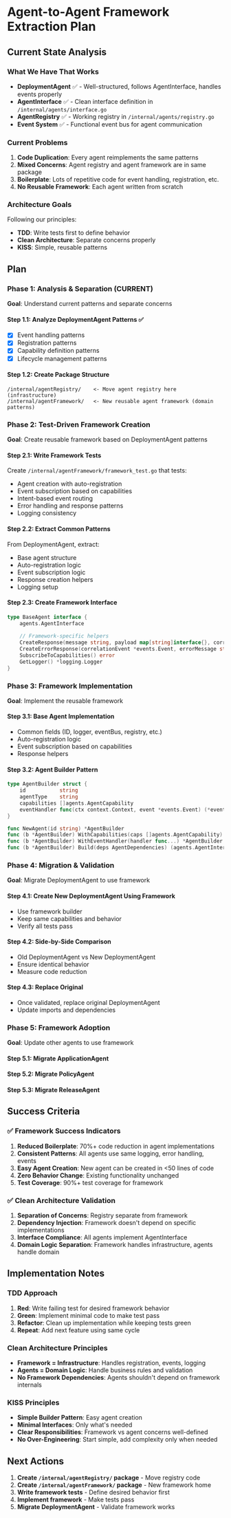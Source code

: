 # Agent-to-Agent Framework Extraction Plan

## Current State Analysis

### What We Have That Works
- **DeploymentAgent** ✅ - Well-structured, follows AgentInterface, handles events properly
- **AgentInterface** ✅ - Clean interface definition in `/internal/agents/interface.go`
- **AgentRegistry** ✅ - Working registry in `/internal/agents/registry.go`
- **Event System** ✅ - Functional event bus for agent communication

### Current Problems
1. **Code Duplication**: Every agent reimplements the same patterns
2. **Mixed Concerns**: Agent registry and agent framework are in same package
3. **Boilerplate**: Lots of repetitive code for event handling, registration, etc.
4. **No Reusable Framework**: Each agent written from scratch

### Architecture Goals
Following our principles:
- **TDD**: Write tests first to define behavior
- **Clean Architecture**: Separate concerns properly
- **KISS**: Simple, reusable patterns

## Plan

### Phase 1: Analysis & Separation (CURRENT)
**Goal**: Understand current patterns and separate concerns

#### Step 1.1: Analyze DeploymentAgent Patterns ✅
- [x] Event handling patterns
- [x] Registration patterns  
- [x] Capability definition patterns
- [x] Lifecycle management patterns

#### Step 1.2: Create Package Structure
```
/internal/agentRegistry/    <- Move agent registry here (infrastructure)
/internal/agentFramework/   <- New reusable agent framework (domain patterns)
```

### Phase 2: Test-Driven Framework Creation
**Goal**: Create reusable framework based on DeploymentAgent patterns

#### Step 2.1: Write Framework Tests
Create `/internal/agentFramework/framework_test.go` that tests:
- Agent creation with auto-registration
- Event subscription based on capabilities
- Intent-based event routing
- Error handling and response patterns
- Logging consistency

#### Step 2.2: Extract Common Patterns
From DeploymentAgent, extract:
- Base agent structure
- Auto-registration logic
- Event subscription logic
- Response creation helpers
- Logging setup

#### Step 2.3: Create Framework Interface
```go
type BaseAgent interface {
    agents.AgentInterface
    
    // Framework-specific helpers
    CreateResponse(message string, payload map[string]interface{}, correlationEvent *events.Event) *events.Event
    CreateErrorResponse(correlationEvent *events.Event, errorMessage string) *events.Event
    SubscribeToCapabilities() error
    GetLogger() *logging.Logger
}
```

### Phase 3: Framework Implementation
**Goal**: Implement the reusable framework

#### Step 3.1: Base Agent Implementation
- Common fields (ID, logger, eventBus, registry, etc.)
- Auto-registration logic
- Event subscription based on capabilities
- Response helpers

#### Step 3.2: Agent Builder Pattern
```go
type AgentBuilder struct {
    id           string
    agentType    string
    capabilities []agents.AgentCapability
    eventHandler func(ctx context.Context, event *events.Event) (*events.Event, error)
}

func NewAgent(id string) *AgentBuilder
func (b *AgentBuilder) WithCapabilities(caps []agents.AgentCapability) *AgentBuilder
func (b *AgentBuilder) WithEventHandler(handler func...) *AgentBuilder
func (b *AgentBuilder) Build(deps AgentDependencies) (agents.AgentInterface, error)
```

### Phase 4: Migration & Validation
**Goal**: Migrate DeploymentAgent to use framework

#### Step 4.1: Create New DeploymentAgent Using Framework
- Use framework builder
- Keep same capabilities and behavior
- Verify all tests pass

#### Step 4.2: Side-by-Side Comparison
- Old DeploymentAgent vs New DeploymentAgent
- Ensure identical behavior
- Measure code reduction

#### Step 4.3: Replace Original
- Once validated, replace original DeploymentAgent
- Update imports and dependencies

### Phase 5: Framework Adoption
**Goal**: Update other agents to use framework

#### Step 5.1: Migrate ApplicationAgent
#### Step 5.2: Migrate PolicyAgent  
#### Step 5.3: Migrate ReleaseAgent

## Success Criteria

### ✅ Framework Success Indicators
1. **Reduced Boilerplate**: 70%+ code reduction in agent implementations
2. **Consistent Patterns**: All agents use same logging, error handling, events
3. **Easy Agent Creation**: New agent can be created in <50 lines of code
4. **Zero Behavior Change**: Existing functionality unchanged
5. **Test Coverage**: 90%+ test coverage for framework

### ✅ Clean Architecture Validation
1. **Separation of Concerns**: Registry separate from framework
2. **Dependency Injection**: Framework doesn't depend on specific implementations
3. **Interface Compliance**: All agents implement AgentInterface
4. **Domain Logic Separation**: Framework handles infrastructure, agents handle domain

## Implementation Notes

### TDD Approach
1. **Red**: Write failing test for desired framework behavior
2. **Green**: Implement minimal code to make test pass
3. **Refactor**: Clean up implementation while keeping tests green
4. **Repeat**: Add next feature using same cycle

### Clean Architecture Principles
- **Framework = Infrastructure**: Handles registration, events, logging
- **Agents = Domain Logic**: Handle business rules and validation
- **No Framework Dependencies**: Agents shouldn't depend on framework internals

### KISS Principles
- **Simple Builder Pattern**: Easy agent creation
- **Minimal Interfaces**: Only what's needed
- **Clear Responsibilities**: Framework vs agent concerns well-defined
- **No Over-Engineering**: Start simple, add complexity only when needed

## Next Actions

1. **Create `/internal/agentRegistry/` package** - Move registry code
2. **Create `/internal/agentFramework/` package** - New framework home
3. **Write framework tests** - Define desired behavior first
4. **Implement framework** - Make tests pass
5. **Migrate DeploymentAgent** - Validate framework works
